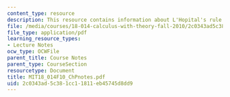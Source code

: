 ```yaml
---
content_type: resource
description: This resource contains information about L'Hopital's rule for 0/0.
file: /media/courses/18-014-calculus-with-theory-fall-2010/2c0343ad5c381cc11811eb45745d8dd9_MIT18_014F10_ChPnotes.pdf
file_type: application/pdf
learning_resource_types:
- Lecture Notes
ocw_type: OCWFile
parent_title: Course Notes
parent_type: CourseSection
resourcetype: Document
title: MIT18_014F10_ChPnotes.pdf
uid: 2c0343ad-5c38-1cc1-1811-eb45745d8dd9
---
```

